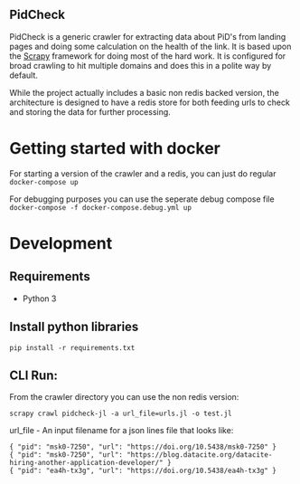 PidCheck
--------

PidCheck is a generic crawler for extracting data about PiD's from landing pages and doing some calculation on the health of the link.
It is based upon the [Scrapy](https://scrapy.org/) framework for doing most of the hard work.
It is configured for broad crawling to hit multiple domains and does this in a polite way by default.

While the project actually includes a basic non redis backed version, the architecture
is designed to have a redis store for both feeding urls to check and storing the data for further
processing.

# Getting started with docker

For starting a version of the crawler and a redis, you can just do regular
`docker-compose up`

For debugging purposes you can use the seperate debug compose file
`docker-compose -f docker-compose.debug.yml up`

# Development

## Requirements

* Python 3

## Install python libraries

`pip install -r requirements.txt`

## CLI Run:

From the crawler directory you can use the non redis version:

`scrapy crawl pidcheck-jl -a url_file=urls.jl -o test.jl`

url_file - An input filename for a json lines file that looks like:

```
{ "pid": "msk0-7250", "url": "https://doi.org/10.5438/msk0-7250" }
{ "pid": "msk0-7250", "url": "https://blog.datacite.org/datacite-hiring-another-application-developer/" }
{ "pid": "ea4h-tx3g", "url": "https://doi.org/10.5438/ea4h-tx3g" }
```